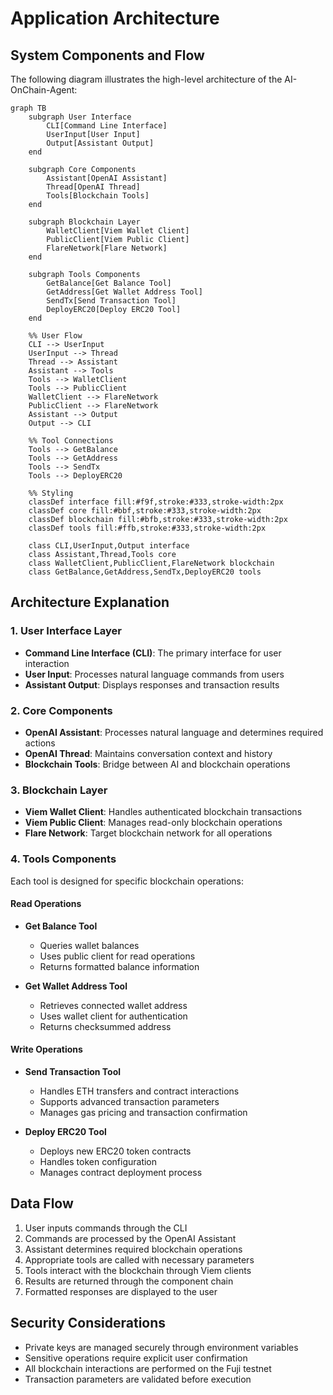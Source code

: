 # Application Architecture

## System Components and Flow

The following diagram illustrates the high-level architecture of the AI-OnChain-Agent:

```mermaid
graph TB
    subgraph User Interface
        CLI[Command Line Interface]
        UserInput[User Input]
        Output[Assistant Output]
    end

    subgraph Core Components
        Assistant[OpenAI Assistant]
        Thread[OpenAI Thread]
        Tools[Blockchain Tools]
    end

    subgraph Blockchain Layer
        WalletClient[Viem Wallet Client]
        PublicClient[Viem Public Client]
        FlareNetwork[Flare Network]
    end

    subgraph Tools Components
        GetBalance[Get Balance Tool]
        GetAddress[Get Wallet Address Tool]
        SendTx[Send Transaction Tool]
        DeployERC20[Deploy ERC20 Tool]
    end

    %% User Flow
    CLI --> UserInput
    UserInput --> Thread
    Thread --> Assistant
    Assistant --> Tools
    Tools --> WalletClient
    Tools --> PublicClient
    WalletClient --> FlareNetwork
    PublicClient --> FlareNetwork
    Assistant --> Output
    Output --> CLI

    %% Tool Connections
    Tools --> GetBalance
    Tools --> GetAddress
    Tools --> SendTx
    Tools --> DeployERC20

    %% Styling
    classDef interface fill:#f9f,stroke:#333,stroke-width:2px
    classDef core fill:#bbf,stroke:#333,stroke-width:2px
    classDef blockchain fill:#bfb,stroke:#333,stroke-width:2px
    classDef tools fill:#ffb,stroke:#333,stroke-width:2px

    class CLI,UserInput,Output interface
    class Assistant,Thread,Tools core
    class WalletClient,PublicClient,FlareNetwork blockchain
    class GetBalance,GetAddress,SendTx,DeployERC20 tools
```

## Architecture Explanation

### 1. User Interface Layer
- **Command Line Interface (CLI)**: The primary interface for user interaction
- **User Input**: Processes natural language commands from users
- **Assistant Output**: Displays responses and transaction results

### 2. Core Components
- **OpenAI Assistant**: Processes natural language and determines required actions
- **OpenAI Thread**: Maintains conversation context and history
- **Blockchain Tools**: Bridge between AI and blockchain operations

### 3. Blockchain Layer
- **Viem Wallet Client**: Handles authenticated blockchain transactions
- **Viem Public Client**: Manages read-only blockchain operations
- **Flare Network**: Target blockchain network for all operations

### 4. Tools Components
Each tool is designed for specific blockchain operations:

#### Read Operations
- **Get Balance Tool**
  - Queries wallet balances
  - Uses public client for read operations
  - Returns formatted balance information

- **Get Wallet Address Tool**
  - Retrieves connected wallet address
  - Uses wallet client for authentication
  - Returns checksummed address

#### Write Operations
- **Send Transaction Tool**
  - Handles ETH transfers and contract interactions
  - Supports advanced transaction parameters
  - Manages gas pricing and transaction confirmation

- **Deploy ERC20 Tool**
  - Deploys new ERC20 token contracts
  - Handles token configuration
  - Manages contract deployment process

## Data Flow

1. User inputs commands through the CLI
2. Commands are processed by the OpenAI Assistant
3. Assistant determines required blockchain operations
4. Appropriate tools are called with necessary parameters
5. Tools interact with the blockchain through Viem clients
6. Results are returned through the component chain
7. Formatted responses are displayed to the user

## Security Considerations

- Private keys are managed securely through environment variables
- Sensitive operations require explicit user confirmation
- All blockchain interactions are performed on the Fuji testnet
- Transaction parameters are validated before execution
